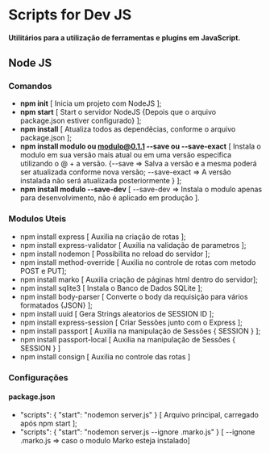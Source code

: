 # Scripts for Dev JS

#### Utilitários para a utilização de ferramentas e plugins em JavaScript.

## Node JS
### Comandos

- **npm init** [ Inicia um projeto com NodeJS ];
- **npm start** [ Start o servidor NodeJS {Depois que o arquivo package.json estiver configurado} ];
- **npm install** [ Atualiza todos as dependêcias, conforme o arquivo package.json ];
- **npm install modulo ou modulo@0.1.1 --save ou --save-exact** [ Instala o modulo em sua versão mais atual ou em uma versão especifica utilizando o @ + a versão. {--save => Salva a versão e a mesma poderá ser atualizada conforme nova versão; --save-exact => A versão instalada não será atualizada posteriormente } ];
- **npm install modulo --save-dev** [ --save-dev => Instala o modulo apenas para desenvolvimento, não é aplicado em produção ].

### Modulos Uteis

- npm install express [ Auxilia na criação de rotas ];
- npm install express-validator [ Auxilia na validação de parametros ];
- npm install nodemon [ Possibilita no reload do servidor ];
- npm install method-override [ Auxilia no controle de rotas com metodo POST e PUT];
- npm install marko [ Auxilia criação de páginas html dentro do servidor];
- npm install sqlite3 [ Instala o Banco de Dados SQLite ];
- npm install body-parser [ Converte o body da requisição para vários formatados {JSON} ];
- npm install uuid [ Gera Strings aleatorios de SESSION ID ];
- npm install express-session [ Criar Sessões junto com o Express ];
- npm install passport [ Auxilia na manipulação de Sessões { SESSION } ];
- npm install passport-local [ Auxilia na manipulação de Sessões { SESSION } ]
- npm install consign [ Auxilia no controle das rotas ]

### Configurações

#### package.json

- "scripts": { "start": "nodemon server.js" } [ Arquivo principal, carregado após npm start ];
- "scripts": { "start": "nodemon server.js --ignore .marko.js" } [ --ignone .marko.js => caso o modulo Marko esteja instalado]